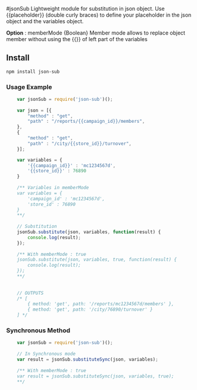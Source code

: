 #jsonSub
Lightweight module for substitution in json object. Use {{placeholder}} (double curly braces) to define your placeholder in the json object and the variables object.

**Option** : memberMode {Boolean}  Member mode allows to replace object member without using the {{}} of left part of the variables


## Install

```bash
npm install json-sub
```

	
### Usage Example

```js
	var jsonSub = require('json-sub')();
	
	var json = [{
		"method" : "get",
		"path" : "/reports/{{campaign_id}}/members",
	},
	{
		"method" : "get",
		"path" : "/city/{{store_id}}/turnover",
	}];

	var variables = {
		'{{campaign_id}}' : 'mc1234567d',
		'{{store_id}}' : 76890
	}
	
	/** Variables in memberMode
	var variables = {
		'campaign_id' : 'mc1234567d',
		'store_id' : 76890
	}
	**/
	
	// Substitution
	jsonSub.substitute(json, variables, function(result) {
		console.log(result);
	});
	
	/** With memberMode : true
	jsonSub.substitute(json, variables, true, function(result) {
		console.log(result);
	});
	**/
	
	
	// OUTPUTS
	/* [
		{ method: 'get', path: '/reports/mc1234567d/members' },
		{ method: 'get', path: '/city/76890/turnover' }
	] */
```  


### Synchronous Method
```js
	var jsonSub = require('json-sub')();
	
	// In Synchronous mode
	var result = jsonSub.substituteSync(json, variables);
	
	/** With memberMode : true
	var result = jsonSub.substituteSync(json, variables, true);
	**/
	
``` 